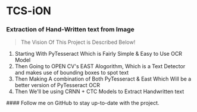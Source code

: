 # TCS-iON
### Extraction of Hand-Written text from Image

> The Vision Of This Project is Described Below!
<ol>
  <li>Starting With PyTesseract Which is Fairly Simple & Easy to Use OCR Model</li>
  <li>Then Going to OPEN CV's EAST Alogorithm, Which is a Text Detector and makes use of bounding boxes to spot text</li>
  <li>Then Making A combination of Both PyTesseract & East Which Will be a better version of PyTesseract OCR</li>
  <li>Then We'll be using CRNN + CTC Models to Extract Handwritten text</li>
</ol>
#### Follow me on GitHub to stay up-to-date with the project.
